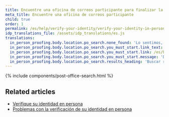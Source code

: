 ```yaml
---
title: Encuentre una oficina de correos participante para finalizar la verificación de identidad
meta_title: Encuentre una oficina de correos participante
child: true
order: 1
permalink: /es/help/verify-your-identity/verify-your-identity-in-person/find-a-participating-post-office/
idp_translations_file: /assets/idp_translations/es.js
translations:
  in_person_proofing.body.location.po_search.none_found: 'Lo sentimos, no hay oficinas de correos participantes a menos de 50&nbsp;millas de %{address}'
  in_person_proofing.body.location.po_search.you_must_start.link_text: 'Obtenga más información sobre cómo verificar su identidad en persona.'
  in_person_proofing.body.location.po_search.you_must_start.link: /es/help/verify-your-identity/verify-your-identity-in-person/
  in_person_proofing.body.location.po_search.you_must_start.message: 'Debe iniciar este proceso en %{app_name} antes de acudir a la oficina de correos.'
  in_person_proofing.body.location.po_search.results_heading: 'Buscar resultados de Oficinas de correos cercanas'
---
```


{% include components/post-office-search.html %}

## Related articles

* [Verifique su identidad en persona](/es/help/verify-your-identity/verify-your-identity-in-person/)
* [Problemas con la verificación de su identidad en persona](/es/help/verify-your-identity/verify-your-identity-in-person/issues-with-verifying-your-identity-in-person/)
